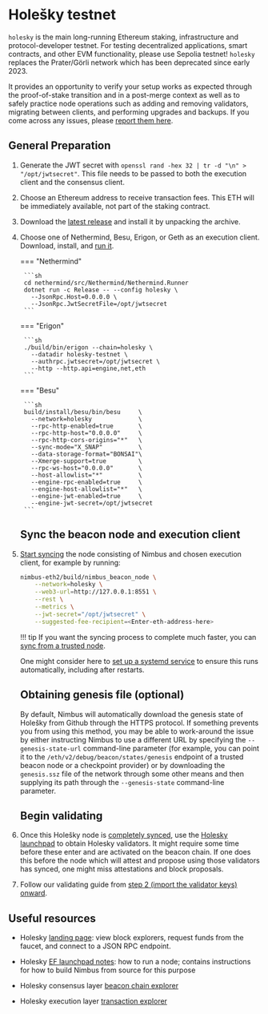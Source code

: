 # Holešky testnet

`holesky` is the main long-running Ethereum staking, infrastructure and protocol-developer testnet.
For testing decentralized applications, smart contracts, and other EVM functionality, please use Sepolia testnet!
`holesky` replaces the Prater/Görli network which has been deprecated since early 2023.


It provides an opportunity to verify your setup works as expected through the proof-of-stake transition and in a post-merge context as well as to safely practice node operations such as adding and removing validators, migrating between clients, and performing upgrades and backups.
If you come across any issues, please [report them here](https://github.com/status-im/nimbus-eth2/issues).






## General Preparation

1. Generate the JWT secret with `openssl rand -hex 32 | tr -d "\n" > "/opt/jwtsecret"`. This file needs to be passed to both the execution client and the consensus client.

2. Choose an Ethereum address to receive transaction fees.
   This ETH will be immediately available, not part of the staking contract.

3. Download the [latest release](./binaries.md) and install it by unpacking the archive.

4. Choose one of Nethermind, Besu, Erigon, or Geth as an execution client.
   Download, install, and [run it](https://notes.ethereum.org/@launchpad/holesky#Run-an-Execution-Layer-Client).

    === "Nethermind"

        ```sh
        cd nethermind/src/Nethermind/Nethermind.Runner
        dotnet run -c Release -- --config holesky \
          --JsonRpc.Host=0.0.0.0 \
          --JsonRpc.JwtSecretFile=/opt/jwtsecret
        ```

    === "Erigon"

        ```sh
        ./build/bin/erigon --chain=holesky \
          --datadir holesky-testnet \
          --authrpc.jwtsecret=/opt/jwtsecret \
          --http --http.api=engine,net,eth
        ```

    === "Besu"

        ```sh
        build/install/besu/bin/besu     \
          --network=holesky             \
          --rpc-http-enabled=true       \
          --rpc-http-host="0.0.0.0"     \
          --rpc-http-cors-origins="*"   \
          --sync-mode="X_SNAP"          \
          --data-storage-format="BONSAI"\
          --Xmerge-support=true         \
          --rpc-ws-host="0.0.0.0"       \
          --host-allowlist="*"          \
          --engine-rpc-enabled=true     \
          --engine-host-allowlist="*"   \
          --engine-jwt-enabled=true     \
          --engine-jwt-secret=/opt/jwtsecret
        ```





    ## Sync the beacon node and execution client

5. [Start syncing](./start-syncing.md) the node consisting of Nimbus and chosen execution client, for example by running:
    ```sh
    nimbus-eth2/build/nimbus_beacon_node \
        --network=holesky \
        --web3-url=http://127.0.0.1:8551 \
        --rest \
        --metrics \
        --jwt-secret="/opt/jwtsecret" \
        --suggested-fee-recipient=<Enter-eth-address-here>
    ```

    !!! tip
        If you want the syncing process to complete much faster, you can [sync from a trusted node](./trusted-node-sync.md).

    One might consider here to [set up a systemd service](./beacon-node-systemd.md) to ensure this runs automatically, including after restarts.





    ## Obtaining genesis file (optional)

    By default, Nimbus will automatically download the genesis state of Holešky from Github through the HTTPS protocol.
    If something prevents you from using this method, you may be able to work-around the issue by either instructing Nimbus to use a different URL by specifying the `--genesis-state-url` command-line parameter (for example, you can point it to the `/eth/v2/debug/beacon/states/genesis` endpoint of a trusted beacon node or a checkpoint provider) or by downloading the `genesis.ssz` file of the network through some other means and then supplying its path through the `--genesis-state` command-line parameter.





    ## Begin validating

6. Once this Holešky node is [completely synced](./keep-an-eye.md#keep-track-of-your-syncing-progress), use the [Holesky launchpad](https://holesky.launchpad.ethereum.org/en/) to obtain Holesky validators.
It might require some time before these enter and are activated on the beacon chain.
If one does this before the node which will attest and propose using those validators has synced, one might miss attestations and block proposals.

7. Follow our validating guide from [step 2 (import the validator keys) onward](./run-a-validator.md#2-import-your-validator-keys).







## Useful resources

- Holesky [landing page](https://holesky.ethpandaops.io): view block explorers, request funds from the faucet, and connect to a JSON RPC endpoint.

- Holesky [EF launchpad notes](https://notes.ethereum.org/@launchpad/holesky): how to run a node; contains instructions for how to build Nimbus from source for this purpose

- Holesky consensus layer [beacon chain explorer](https://holesky.beaconcha.in/)

- Holesky execution layer [transaction explorer](https://holesky.etherscan.io/)
